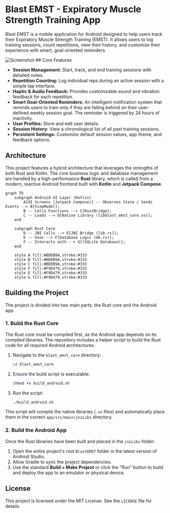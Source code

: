 # Blast EMST - Expiratory Muscle Strength Training App

Blast EMST is a mobile application for Android designed to help users track their Expiratory Muscle Strength Training (EMST). It allows users to log training sessions, count repetitions, view their history, and customize their experience with smart, goal-oriented reminders.

![Screenshot](https://i.imgur.com/3b395f.png) ## Core Features

- **Session Management:** Start, track, and end training sessions with detailed notes.
- **Repetition Counting:** Log individual reps during an active session with a simple tap interface.
- **Haptic & Audio Feedback:** Provides customizable sound and vibration feedback for each repetition.
- **Smart Goal-Oriented Reminders:** An intelligent notification system that reminds users to train only if they are falling behind on their user-defined weekly session goal. The reminder is triggered by 24 hours of inactivity.
- **User Profiles:** Store and edit user details.
- **Session History:** View a chronological list of all past training sessions.
- **Persistent Settings:** Customize default session values, app theme, and feedback options.

## Architecture

This project features a hybrid architecture that leverages the strengths of both Rust and Kotlin. The core business logic and database management are handled by a high-performance **Rust** library, which is called from a modern, reactive Android frontend built with **Kotlin** and **Jetpack Compose**.

```mermaid
graph TD
    subgraph Android UI Layer (Kotlin)
        A[UI Screens (Jetpack Compose)] -- Observes State / Sends Events --> B[ViewModel];
        B -- Calls Functions --> C[RustBridge];
        C -- Loads --> D[Native Library (libblast_emst_core.so)];
    end

    subgraph Rust Core
        D -- JNI Calls --> E[JNI Bridge (lib.rs)];
        E -- Uses --> F[Database Logic (db.rs)];
        F -- Interacts with --> G[(SQLite Database)];
    end

    style A fill:#BDEB9A,stroke:#333
    style B fill:#BDEB9A,stroke:#333
    style C fill:#BDEB9A,stroke:#333
    style F fill:#F9D479,stroke:#333
    style E fill:#F9D479,stroke:#333
    style G fill:#F9D479,stroke:#333
```

## Building the Project

The project is divided into two main parts: the Rust core and the Android app.

### 1. Build the Rust Core

The Rust core must be compiled first, as the Android app depends on its compiled libraries. The repository includes a helper script to build the Rust code for all required Android architectures.

1.  Navigate to the `blast_emst_core` directory:
    ```sh
    cd blast_emst_core
    ```
2.  Ensure the build script is executable:
    ```sh
    chmod +x build_android.sh
    ```
3.  Run the script:
    ```sh
    ./build_android.sh
    ```
This script will compile the native libraries (`.so` files) and automatically place them in the correct `app/src/main/jniLibs` directory.

### 2. Build the Android App

Once the Rust libraries have been built and placed in the `jniLibs` folder:

1.  Open the entire project's root `BlastEMST` folder in the latest version of Android Studio.
2.  Allow Gradle to sync the project dependencies.
3.  Use the standard **Build > Make Project** or click the "Run" button to build and deploy the app to an emulator or physical device.

## License

This project is licensed under the MIT License. See the `LICENSE` file for details.